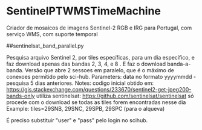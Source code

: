 # SentinelPTWMSTimeMachine
Criador de mosaicos de imagens Sentinel-2 RGB e IRG para Portugal, com serviço WMS, com suporte temporal



##sentinelsat_band_parallel.py

Pesquisa arquivo Sentinel 2, por tiles específicas, para um dia específico, e faz download apenas das bandas 2, 3, 4, e 8 .
E faz o download banda-a-banda.
Versão que abre 2 sessoes em paralelo, que é o máximo de conexoes permitido pelo sci-hub.
Parameters: data no formato yyyymmdd - pesquisa 5 dias anteriores.
 Notes: codigo inicial obtido em: https://gis.stackexchange.com/questions/233670/sentinel2-get-jpeg200-bands-only
        utiliza sentinelsat: https://github.com/sentinelsat/sentinelsat
        só procede com o download se todas as tiles forem encontradas nesse dia
 Example: tiles=29SNB, 29SNC, 29SPB, 29SPC (para o alqueva)

É preciso substituir "user" e "pass" pelo login no scihub.
